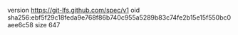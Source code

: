 version https://git-lfs.github.com/spec/v1
oid sha256:ebf5f29c18feda9e768f86b740c955a5289b83c74fe2b15e15f550bc0aee6c58
size 647
